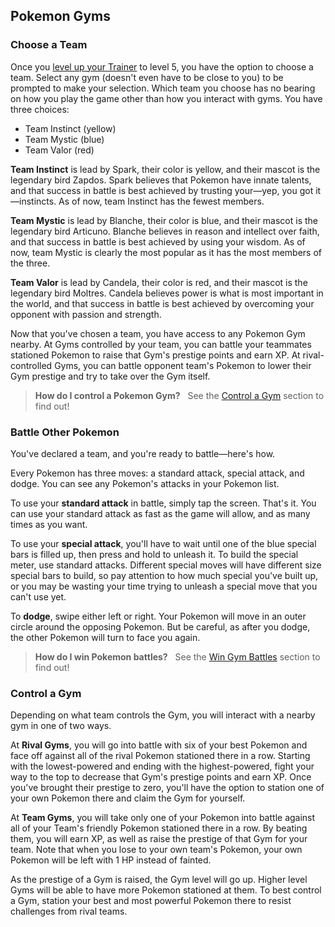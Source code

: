## Pokemon Gyms

### Choose a Team

Once you [level up your Trainer](#level-up-your-trainer) to level 5, you have the option to choose a team. Select any gym (doesn't even have to be close to you) to be prompted to make your selection. Which team you choose has no bearing on how you play the game other than how you interact with gyms. You have three choices:

* Team Instinct (yellow)
* Team Mystic (blue)
* Team Valor (red)

**Team Instinct** is lead by Spark, their color is yellow, and their mascot is the legendary bird Zapdos. Spark believes that Pokemon have innate talents, and that success in battle is best achieved by trusting your—yep, you got it—instincts. As of now, team Instinct has the fewest members.

**Team Mystic** is lead by Blanche, their color is blue, and their mascot is the legendary bird Articuno. Blanche believes in reason and intellect over faith, and that success in battle is best achieved by using your wisdom. As of now, team Mystic is clearly the most popular as it has the most members of the three.

**Team Valor** is lead by Candela, their color is red, and their mascot is the legendary bird Moltres. Candela believes power is what is most important in the world, and that success in battle is best achieved by overcoming your opponent with passion and strength.

Now that you've chosen a team, you have access to any Pokemon Gym nearby. At Gyms controlled by your team, you can battle your teammates stationed Pokemon to raise that Gym's prestige points and earn XP. At rival-controlled Gyms, you can battle opponent team's Pokemon to lower their Gym prestige and try to take over the Gym itself.

> **How do I control a Pokemon Gym?**  
See the [Control a Gym](#control-a-gym) section to find out!

### Battle Other Pokemon

You've declared a team, and you're ready to battle—here's how.

Every Pokemon has three moves: a standard attack, special attack, and dodge. You can see any Pokemon's attacks in your Pokemon list.

To use your **standard attack** in battle, simply tap the screen. That's it. You can use your standard attack as fast as the game will allow, and as many times as you want.

To use your **special attack**, you'll have to wait until one of the blue special bars is filled up, then press and hold to unleash it. To build the special meter, use standard attacks. Different special moves will have different size special bars to build, so pay attention to how much special you've built up, or you may be wasting your time trying to unleash a special move that you can't use yet.

To **dodge**, swipe either left or right. Your Pokemon will move in an outer circle around the opposing Pokemon. But be careful, as after you dodge, the other Pokemon will turn to face you again.

> **How do I win Pokemon battles?**  
See the [Win Gym Battles](#win-gym-battles) section to find out!

### Control a Gym

Depending on what team controls the Gym, you will interact with a nearby gym in one of two ways.

At **Rival Gyms**, you will go into battle with six of your best Pokemon and face off against all of the rival Pokemon stationed there in a row. Starting with the lowest-powered and ending with the highest-powered, fight your way to the top to decrease that Gym's prestige points and earn XP. Once you've brought their prestige to zero, you'll have the option to station one of your own Pokemon there and claim the Gym for yourself.

At **Team Gyms**, you will take only one of your Pokemon into battle against all of your Team's friendly Pokemon stationed there in a row. By beating them, you will earn XP, as well as raise the prestige of that Gym for your team. Note that when you lose to your own team's Pokemon, your own Pokemon will be left with 1 HP instead of fainted.

As the prestige of a Gym is raised, the Gym level will go up. Higher level Gyms will be able to have more Pokemon stationed at them. To best control a Gym, station your best and most powerful Pokemon there to resist challenges from rival teams.
